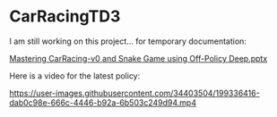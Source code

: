 # CarRacingTD3
I am still working on this project...
for temporary documentation: 

[Mastering CarRacing-v0 and Snake Game using Off-Policy Deep.pptx](https://github.com/mutlufurkan07/CarRacingTD3/files/9913855/Mastering.CarRacing-v0.and.Snake.Game.using.Off-Policy.Deep.pptx)

Here is a video for the latest policy:

https://user-images.githubusercontent.com/34403504/199336416-dab0c98e-666c-4446-b92a-6b503c249d94.mp4

